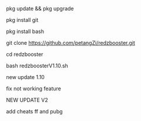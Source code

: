 pkg update && pkg upgrade

pkg install git

pkg install bash

git clone https://github.com/petangZi/redzbooster.git

cd redzbooster

bash redzboosterV1.10.sh

new update 1.10

fix not working feature

NEW UPDATE V2

add cheats ff and pubg
